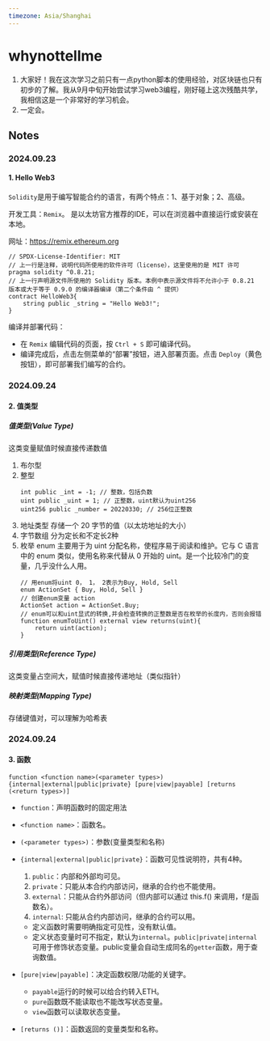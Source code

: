 ```yaml
---
timezone: Asia/Shanghai
---
```

# whynottellme
1. 大家好！我在这次学习之前只有一点python脚本的使用经验，对区块链也只有初步的了解。我从9月中旬开始尝试学习web3编程，刚好碰上这次残酷共学，我相信这是一个非常好的学习机会。
2. 一定会。
   
## Notes

<!-- Content_START -->

### 2024.09.23
####  1. Hello Web3
`Solidity`是用于编写智能合约的语言，有两个特点：1、基于对象；2、高级。

开发工具：`Remix`。 是以太坊官方推荐的IDE，可以在浏览器中直接运行或安装在本地。

网址：https://remix.ethereum.org

```
// SPDX-License-Identifier: MIT
// 上一行是注释，说明代码所使用的软件许可（license），这里使用的是 MIT 许可
pragma solidity ^0.8.21;
// 上一行声明源文件所使用的 Solidity 版本。本例中表示源文件将不允许小于 0.8.21 版本或大于等于 0.9.0 的编译器编译（第二个条件由 ^ 提供）
contract HelloWeb3{
    string public _string = "Hello Web3!";
}
```

编译并部署代码：
 - 在 `Remix` 编辑代码的页面，按 `Ctrl + S` 即可编译代码。
 - 编译完成后，点击左侧菜单的“部署”按钮，进入部署页面。点击 `Deploy`（黄色按钮），即可部署我们编写的合约。


### 2024.09.24
####  2. 值类型
##### 值类型(Value Type)
这类变量赋值时候直接传递数值
1. 布尔型
2. 整型
   ```
   int public _int = -1; // 整数，包括负数
   uint public _uint = 1; // 正整数，uint默认为uint256
   uint256 public _number = 20220330; // 256位正整数
   ```
3. 地址类型
   存储一个 20 字节的值（以太坊地址的大小）
4. 字节数组
   分为定长和不定长2种
5. 枚举 enum
   主要用于为 uint 分配名称，使程序易于阅读和维护。它与 C 语言 中的 enum 类似，使用名称来代替从 0 开始的 uint。是一个比较冷门的变量，几乎没什么人用。
   ```
   // 用enum将uint 0， 1， 2表示为Buy, Hold, Sell
   enum ActionSet { Buy, Hold, Sell }
   // 创建enum变量 action
   ActionSet action = ActionSet.Buy;
   // enum可以和uint显式的转换,并会检查转换的正整数是否在枚举的长度内，否则会报错
   function enumToUint() external view returns(uint){
       return uint(action);
   }
   ```
##### 引用类型(Reference Type)
这类变量占空间大，赋值时候直接传递地址（类似指针）
##### 映射类型(Mapping Type)
存储键值对，可以理解为哈希表

### 2024.09.24
####  3. 函数
`function <function name>(<parameter types>) {internal|external|public|private} [pure|view|payable] [returns (<return types>)]`

 - `function`：声明函数时的固定用法

- `<function name>`：函数名。

- `(<parameter types>)`：参数(变量类型和名称)

- `{internal|external|public|private}`：函数可见性说明符，共有4种。
   1. `public`：内部和外部均可见。
   2. `private`：只能从本合约内部访问，继承的合约也不能使用。
   3. `external`：只能从合约外部访问（但内部可以通过 this.f() 来调用，f是函数名）。
   4. `internal`: 只能从合约内部访问，继承的合约可以用。
   - 定义函数时需要明确指定可见性，没有默认值。
   - 定义状态变量时可不指定，默认为`internal`。`public|private|internal` 可用于修饰状态变量。public变量会自动生成同名的`getter`函数，用于查询数值。
- `[pure|view|payable]`：决定函数权限/功能的关键字。
   - `payable`运行的时候可以给合约转入ETH。
   - `pure`函数既不能读取也不能改写状态变量。
   - `view`函数可以读取状态变量。

- `[returns ()]`：函数返回的变量类型和名称。
<!-- Content_END -->
